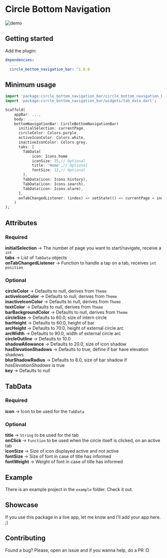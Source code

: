 # Circle Bottom Navigation

![demo](https://media.giphy.com/media/joflEnk6kMGdAuObPT/giphy.gif)

## Getting started
Add the plugin:

```yaml
dependencies:
  ...
  circle_bottom_navigation_bar: ^1.0.0
```

## Minimum usage
```dart
import 'package:circle_bottom_navigation_bar/circle_bottom_navigation_bar.dart';
import 'package:circle_bottom_navigation_bar/widgets/tab_data.dart';

Scaffold(
    appBar: ...,
    body: ....
    bottomNavigationBar: CircleBottomNavigationBar(
      initialSelection: currentPage,
      circleColor: Colors.purple,
      activeIconColor: Colors.white,
      inactiveIconColor: Colors.grey,
      tabs: [
        TabData(
            icon: Icons.home
            iconSize: 25,// Optional
            title: 'Home',// Optional
            fontSize: 12,// Optional 
        ),
        TabData(icon: Icons.history),
        TabData(icon: Icons.search),
        TabData(icon: Icons.alarm),
      ],
      onTabChangedListener: (index) => setState(() => currentPage = index),
    )
);
```

## Attributes
### Required
**initialSelection** -> The number of page you want to start/navigate, receive a `int`<br>
**tabs** -> List of `TabData` objects<br>
**onTabChangedListener** -> Function to handle a tap on a tab, receives `int position`

### Optional
**circleColor** -> Defaults to null, derives from `Theme`<br>
**activeIconColor** -> Defaults to null, derives from `Theme`<br>
**inactiveIconColor** -> Defaults to null, derives from `Theme`<br>
**textColor** -> Defaults to null, derives from `Theme`<br>
**barBackgroundColor** -> Defaults to null, derives from `Theme`<br>
**circleSize** -> Defaults to 60.0, size of intern circle<br>
**barHeight** -> Defaults to 60.0, height of bar<br>
**arcHeight** -> Defaults to 70.0, height of external circle arc<br>
**arcWidth** -> Defaults to 90.0, width of external circle arc<br>
**circleOutline** -> Defaults to 10.0<br>
**shadowAllowance** -> Defaults to 20.0, size of icon shadow<br>
**hasElevationShadows** -> Defaults to true, define if bar have elevation shadows<br>
**blurShadowRadius** -> Defaults to 8.0, size of bar shadow if *hasElevationShadows* is true <br>
**key** -> Defaults to null

## TabData
### Required
**icon** -> Icon to be used for the `TabData`<br>

### Optional
**title** -> `String` to be used for the tab<br>
**onClick** -> `Function` to be used when the circle itself is clicked, on an active tab<br>
**iconSize** -> Size of icon displayed active and not active<br>
**fontSize** -> Size of font in case of title has informed<br>
**fontWeight** -> Weight of font in case of title has informed

## Example
There is an example project in the `example` folder. Check it out.

## Showcase
If you use this package in a live app, let me know and I'll add your app here. ;)

## Contributing
Found a bug? Please, open an issue and if you wanna help, do a PR :D
